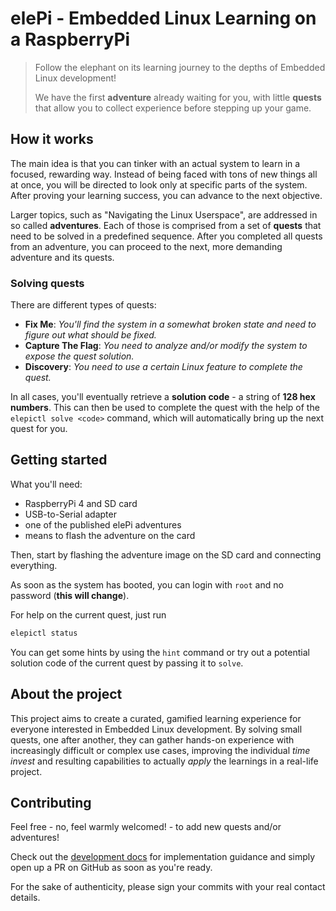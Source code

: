 # elePi - Embedded Linux Learning on a RaspberryPi

> Follow the elephant on its learning journey to the depths of Embedded Linux development!
> 
> We have the first **adventure** already waiting for you, with little **quests** that allow you to
> collect experience before stepping up your game.


## How it works

The main idea is that you can tinker with an actual system to learn in a focused, rewarding way.
Instead of being faced with tons of new things all at once, you will be directed to look only at
specific parts of the system. After proving your learning success, you can advance to the next
objective.

Larger topics, such as "Navigating the Linux Userspace", are addressed in so called **adventures**.
Each of those is comprised from a set of **quests** that need to be solved in a predefined sequence.
After you completed all quests from an adventure, you can proceed to the next, more demanding adventure
and its quests.

### Solving quests

There are different types of quests:

- **Fix Me**:
  _You'll find the system in a somewhat broken state and need to figure out what should be fixed._
- **Capture The Flag**:
  _You need to analyze and/or modify the system to expose the quest solution._
- **Discovery**:
  _You need to use a certain Linux feature to complete the quest._

In all cases, you'll eventually retrieve a **solution code** - a string of **128 hex numbers**.
This can then be used to complete the quest with the help of the `elepictl solve <code>` command,
which will automatically bring up the next quest for you.


## Getting started

What you'll need:

- RaspberryPi 4 and SD card
- USB-to-Serial adapter
- one of the published elePi adventures
- means to flash the adventure on the card

Then, start by flashing the adventure image on the SD card and connecting everything.

As soon as the system has booted, you can login with `root` and no password (**this will change**).

For help on the current quest, just run
```bash
elepictl status
```
You can get some hints by using the `hint` command or try out a potential solution code of the current
quest by passing it to `solve`.


## About the project

This project aims to create a curated, gamified learning experience for everyone interested
in Embedded Linux development. By solving small quests, one after another, they can gather
hands-on experience with increasingly difficult or complex use cases, improving the individual
_time invest_ and resulting capabilities to actually _apply_ the learnings in a real-life project.


## Contributing

Feel free - no, feel warmly welcomed! - to add new quests and/or adventures!

Check out the [development docs](./doc/development.md) for implementation guidance and simply
open up a PR on GitHub as soon as you're ready.

For the sake of authenticity, please sign your commits with your real contact details.
